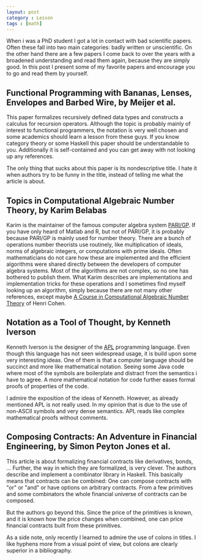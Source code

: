 ```yaml
---
layout: post
category : Lesson
tags : [math]
---
```


When i was a PhD student I got a lot in contact with bad scientific papers.
Often these fall into two main categories: badly written or
unscientific.
On the other hand there are a few papers I come back to over the years
with a broadened understanding and read them again, because they are
simply good. In this post I present some of my favorite papers
and encourage you to go and read them by yourself.

## Functional Programming with Bananas, Lenses, Envelopes and Barbed Wire, by Meijer et al.
This paper formalizes recursively defined data types and constructs a
calculus for recursion operators. Although the topic is probably mainly of
interest to functional programmers, the notation is very well chosen
and some academics should learn a lesson from these guys.
If you know category theory or some Haskell this paper should be
understandable to you. Additionally it is self-contained and you can
get away with not looking up any references. 

The only thing that sucks about this paper is its nondescriptive
title. I hate it when authors try to be funny in the title,
instead of telling me what the article is about.

## Topics in Computational Algebraic Number Theory, by Karim Belabas
Karim is the maintainer of the famous computer algebra system
[PARI/GP](http://pari.math.u-bordeaux1.fr/). If you have only heard of
Matlab and R, but not of PARI/GP, it is probably because PARI/GP is
mainly used for number theory. There are a bunch of operations
number theorists use routinely, like multiplication of ideals,
norms of algebraic integers, or computations with prime ideals.
Often mathematicians do not care how these are implemented and the
efficient algorithms were shared directly between the developers of
computer algebra systems. Most of the algorithms are not complex, so
no one has bothered to publish them. What Karim describes are
implementations and implementation tricks for these operations and I
sometimes find myself looking up an algorithm, simply because there
are not many other references, except maybe [A Course in Computational
Algebraic Number
Theory](http://www.springer.com/us/book/9783540556404) of Henri Cohen.

## Notation as a Tool of Thought, by Kenneth Iverson
Kenneth Iverson is the designer of the
[APL](https://en.wikipedia.org/wiki/APL_(programming_language))
programming language. Even though this language has not seen
widespread usage, it is build upon some very interesting ideas. One of
them is that a computer language should be succinct and more like
mathematical notation. Seeing some Java code where most of the
symbols are boilerplate and distract from the semantics i have to agree.
A more mathematical notation for code further eases formal proofs of
properties of the code.

I admire the exposition of the ideas of Kenneth. However, as already mentioned
APL is not really used. In my opinion that is due to the
use of non-ASCII symbols and very dense semantics. APL reads like
complex mathematical proofs without comments.

## Composing Contracts: An Adventure in Financial Engineering, by Simon Peyton Jones et al.
This article is about formalizing financial contracts like
derivatives, bonds, ... Further, the way in which they are formalized, is
very clever. The authors describe and implement a combinator library in
Haskell. This basically means that contracts can be combined: One can
compose contracts with "or" or "and" or have options on arbitrary
contracts. From a few primitives and some combinators 
the whole financial universe of contracts can be composed.

But the authors go beyond this. Since the price of the
primitives is known, and it is known how the price changes when
combined, one can price financial contracts built from these
primitives.

As a side note, only recently I learned to admire the use of colons in
titles. I like hyphens more from a visual point of view, but colons
are clearly superior in a bibliography.
